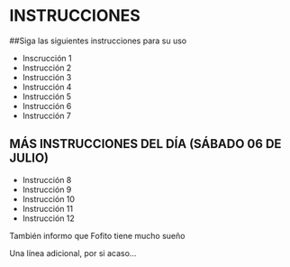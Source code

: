 # INSTRUCCIONES
##Siga las siguientes instrucciones para su uso
- Inscrucción 1
- Instrucción 2
- Instrucción 3
- Instrucción 4
- Instrucción 5
- Instrucción 6
- Instrucción 7
## MÁS INSTRUCCIONES DEL DÍA (SÁBADO 06 DE JULIO)
- Instrucción 8
- Instrucción 9
- Instrucción 10
- Instrucción 11
- Instrucción 12

También informo que Fofito tiene mucho sueño

Una línea adicional, por si acaso...
